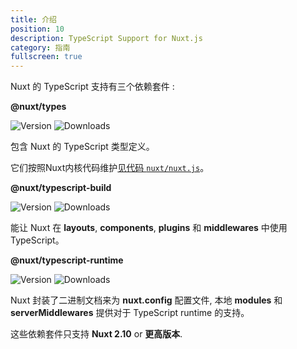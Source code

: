 ```yaml
---
title: 介绍
position: 10
description: TypeScript Support for Nuxt.js
category: 指南
fullscreen: true
---
```


Nuxt 的 TypeScript 支持有三个依赖套件 :

<alert type="info">

**@nuxt/types**

![Version](https://img.shields.io/npm/v/@nuxt/types?color=%23007ACC&style=flat-square)
![Downloads](https://img.shields.io/npm/dm/@nuxt/types?style=flat-square)

包含 Nuxt 的 TypeScript 类型定义。

它们按照Nuxt内核代码维护[见代码 `nuxt/nuxt.js`](https://github.com/nuxt/nuxt.js/tree/dev/packages/types)。

</alert>

<alert type="info">

**@nuxt/typescript-build**

![Version](https://img.shields.io/npm/v/@nuxt/typescript-build?color=%23007ACC&style=flat-square)
![Downloads](https://img.shields.io/npm/dm/@nuxt/typescript-build?style=flat-square)

能让 Nuxt 在 **layouts**, **components**, **plugins** 和 **middlewares** 中使用 TypeScript。

</alert>

<alert type="info">

**@nuxt/typescript-runtime**

![Version](https://img.shields.io/npm/v/@nuxt/typescript-runtime?color=%23007ACC&style=flat-square)
![Downloads](https://img.shields.io/npm/dm/@nuxt/typescript-runtime?style=flat-square)

Nuxt 封装了二进制文档来为 **nuxt.config** 配置文件, 本地 **modules** 和 **serverMiddlewares** 提供对于 TypeScript runtime 的支持。

</alert>


<alert type="warning">

这些依赖套件只支持 **Nuxt 2.10** or **更高版本**.

</alert>
